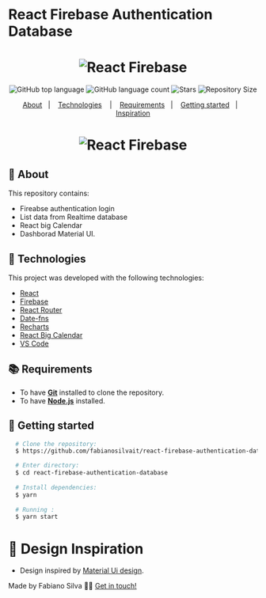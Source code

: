 # React Firebase Authentication Database

<h1 align="center">
  <img alt="React Firebase" src="https://miro.medium.com/max/1400/0*FsQGQO-4C5DZVZKY.png" />
</h1>

<p align="center">
  <img alt="GitHub top language" src="https://img.shields.io/github/languages/top/fabianosilvait/react-firebase-authentication">
  <img alt="GitHub language count" src="https://img.shields.io/github/languages/count/fabianosilvait/react-firebase-authentication">
  <img alt="Stars" src="https://img.shields.io/github/stars/fabianosilvait/react-firebase-authentication">
  <img alt="Repository Size" src="https://img.shields.io/github/repo-size/fabianosilvait/react-firebase-authentication">
</p>

<p align="center">
  <a href="#page_with_curl-about">About</a>&nbsp;&nbsp;&nbsp;|&nbsp;&nbsp;&nbsp;
  <a href="#hammer-technologies">Technologies</a>
  &nbsp;&nbsp;&nbsp;|&nbsp;&nbsp;&nbsp;
  <a href="#books-requirements">Requirements</a>&nbsp;&nbsp;&nbsp;|&nbsp;&nbsp;&nbsp;
  <a href="#rocket-getting-started">Getting started</a>&nbsp;&nbsp;&nbsp;|&nbsp;&nbsp;&nbsp;
  <a href="#thought_balloon-inspiration">Inspiration</a>
</p>

<h1 align="center">
   <img alt="React Firebase" src="https://user-images.githubusercontent.com/61808503/171918872-8a27eba9-5c49-4bf0-9771-06ac912bf221.gif"/>
</h1>

## :page_with_curl: About
This repository contains:
- Fireabse authentication login 
- List data from Realtime database
- React big Calendar
- Dashborad Material UI.

## :hammer: Technologies

This project was developed with the following technologies:

- [React](https://reactjs.org/)
- [Firebase](https://firebase.google.com/)
- [React Router](https://reactrouter.com/)
- [Date-fns](https://date-fns.org/)
- [Recharts](https://recharts.org/en-US/)
- [React Big Calendar](https://www.npmjs.com/package/react-big-calendar)
- [VS Code](https://code.visualstudio.com/)

## :books: Requirements
- To have [**Git**](https://git-scm.com/) installed to clone the repository.
- To have [**Node.js**](https://nodejs.org/en/) installed.

## :rocket: Getting started
``` bash
  # Clone the repository:
  $ https://github.com/fabianosilvait/react-firebase-authentication-database.git

  # Enter directory:
  $ cd react-firebase-authentication-database
  
  # Install dependencies:
  $ yarn
  
  # Running :
  $ yarn start
```

# :thought_balloon: Design Inspiration
- Design inspired by [Material Ui design](https://mui.com/pt/material-ui/getting-started/templates/dashboard/).

Made by Fabiano Silva 👋🏻 [Get in touch!](https://github.com/fabianosilvait)


  
  
  
  

